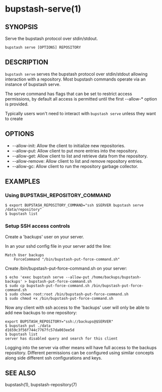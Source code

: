 bupstash-serve(1) 
================

## SYNOPSIS

Serve the bupstash protocol over stdin/stdout.

`bupstash serve [OPTIONS] REPOSITORY`

## DESCRIPTION

`bupstash serve` serves the bupstash protocol over stdin/stdout allowing
interaction with a repository. Most bupstash commands operate via an instance of bupstash serve.

The serve command has flags that can be set to restrict access permissions, by default
all access is permitted until the first --allow-* option is provided.

Typically users won't need to interact with `bupstash serve` unless they want
to create

## OPTIONS

* --allow-init:
  Allow the client to initialize new repositories.
* --allow-put:
  Allow client to put more entries into the repository.
* --allow-get:
  Allow client to list and retrieve data from the repository.
* --allow-remove:
  Allow client to list and remove repository entries.
* --allow-gc:
  Allow client to run the repository garbage collector.

## EXAMPLES


### Using BUPSTASH_REPOSITORY_COMMAND

```
$ export BUPSTASH_REPOSITORY_COMMAND="ssh $SERVER bupstash serve /data/repository"
$ bupstash list
```

### Setup SSH access controls

Create a 'backups' user on your server.

In an your sshd config file in your server add the line:

```
Match User backups
    ForceCommand "/bin/bupstash-put-force-command.sh"
```

Create /bin/bupstash-put-force-command.sh on your server:

```
$ echo 'exec bupstash serve --allow-put /home/backups/bupstash-backups' > bupstash-put-force-command.sh
$ sudo cp bupstash-put-force-command.sh /bin/bupstash-put-force-command.sh
$ sudo chown root:root /bin/bupstash-put-force-command.sh
$ sudo chmod +x /bin/bupstash-put-force-command.sh
```

Now any client with ssh access to the 'backups' user will only be able to add new backups to one repository:

```
export BUPSTASH_REPOSITORY="ssh://backups@$SERVER"
$ bupstash put ./data
d1659c3f56f744c7767fc57da003ee5d
$ bupstash list
server has disabled query and search for this client
```

Logging into the server via other means will have full access to the backups repository. Different 
permissions can be configured using similar concepts along side different ssh configurations and keys.

## SEE ALSO

bupstash(1), bupstash-repository(7)
